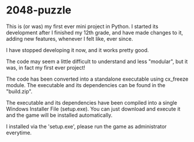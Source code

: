 # 2048-puzzle
This is (or was) my first ever mini project in Python. 
I started its development after I finished my 12th grade, and have made changes to it, adding new features, whenever I felt like, ever since. 

I have stopped developing it now, and it works pretty good.

The code may seem a little difficult to understand and less "modular", but it was, in fact my first ever project!

The code has been converted into a standalone executable using cx_freeze module. The executable and its dependencies can be found in the "build.zip".

The executable and its dependencies have been compiled into a single Windows Installer File (setup.exe). You can just download and execute it and the game will be installed automatically.

I installed via the 'setup.exe', please run the game as administrator everytime.
